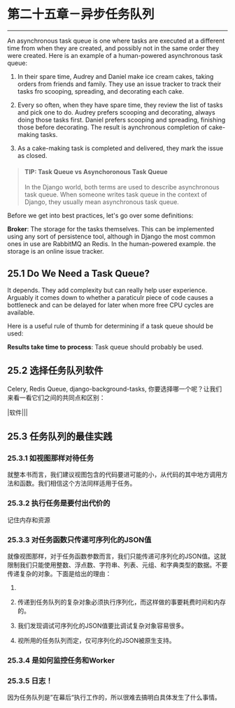 # 第二十五章－异步任务队列
***************************
An asynchronous task queue is one where tasks are executed at a different time from when they are created, and possibly not in the same order they were created. Here is an example of a human-powered asynchronous task queue:  

1. In their spare time, Audrey and Daniel make ice cream cakes, taking orders from friends and family. They use an issue tracker to track their tasks fro scooping, spreading, and decorating each cake.  

2. Every so often, when they have spare time, they review the list of tasks and pick one to do. Audrey prefers scooping and decorating, always doing those tasks first. Daniel prefers scooping and spreading, finishing those before decorating. The result is aynchronous completion of cake-making tasks.

3. As a cake-making task is completed and delivered, they mark the issue as closed.  

>#### TIP: Task Queue vs Asynchoronous Task Queue
>In the Django world, both terms are used to describe asynchronous task queue. When someone writes task queue in the context of Django, they usually mean asynchronous task queue.  

Before we get into best practices, let's go over some definitions:  

**Broker**: The storage for the tasks themselves. This can be implemented using any sort of persistence tool, although in Django the most common ones in use are RabbitMQ an Redis. In the human-powered example. the storage is an online issue tracker.  

## 25.1 Do We Need a Task Queue?
It depends. They add complexity but can really help user experience. Arguably it comes down to whether a paraticulr piece of code causes a bottleneck and can be delayed for later when more free CPU cycles are available.  


Here is a useful rule of thumb for determining if a task queue should be used:  

**Results take time to process**: Task queue should probably be used.  


## 25.2 选择任务队列软件
Celery, Redis Queue, django-background-tasks, 你要选择哪一个呢？让我们来看一看它们之间的共同点和区别：  

|软件|||

## 25.3 任务队列的最佳实践

### 25.3.1 如视图那样对待任务
就整本书而言，我们建议视图包含的代码要进可能的小，从代码的其中地方调用方法和函数。我们相信这个方法同样适用于任务。  

### 25.3.2 执行任务是要付出代价的
记住内存和资源

### 25.3.3 对任务函数只传递可序列化的JSON值
就像视图那样，对于任务函数参数而言，我们只能传递可序列化的JSON值。这就限制我们只能使用整数、浮点数、字符串、列表、元组、和字典类型的数据。不要传递复杂的对象。下面是给出的理由：  

1. 

2. 传递到任务队列的复杂对象必须执行序列化，而这样做的事要耗费时间和内存的。

3. 我们发现调试可序列化的JSON值要比调试复杂对象容易很多。  

4. 视所用的任务队列而定，仅可序列化的JSON被原生支持。  

### 25.3.4 是如何监控任务和Worker

### 25.3.5 日志！
因为任务队列是”在幕后“执行工作的，所以很难去搞明白具体发生了什么事情。  


